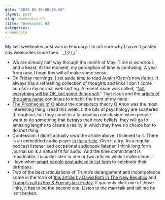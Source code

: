 ```yaml
--- 
date: "2020-05-15 08:05:50"
layout: post
slug: weeknotes-03
title: "Weeknotes 03"
categories:
- weeknote
---
```


My last weeknotes post was in February. I’m not sure why I haven’t posted any weeknotes since then. ¯\_(ツ)_/¯

- We are already half way through the month of May. Time is wondrous and a beast. At the moment, my perception of time is confusing. A year from now, I hope this will all make some sense. 
- On Friday mornings, I set aside time to read [Austin Kleon’s newsletter](https://austinkleon.com/newsletter/). It always has a refreshing collection of thoughts and links I don’t come across in my normal web surfing. A recent issue was called, “[Not everything will be OK, but some things will](https://us1.campaign-archive.com/?u=25a34f10515c4e9393e3da856&id=92e9753408).” That issue and the [article of the same name](https://austinkleon.com/2020/05/06/not-everything-will-be-okay/) continues to inhabit the front of my mind.
- [The Prophecies of Q](https://www.theatlantic.com/magazine/archive/2020/06/qanon-nothing-can-stop-what-is-coming/610567/) about the conspiracy theory Q Anon was the most interesting thing I read this week. Little bits of psychology are scattered throughout, but they come to a fascinating conclusion: when people want to do something that betrays their core beliefs, they will go to amazing lengths to create a reality in which they have no choice but to do *that thing*.  
- Confession: I didn’t actually *read* the article above. I listened to it. There is an embedded audio player [in the article](https://www.theatlantic.com/magazine/archive/2020/06/qanon-nothing-can-stop-what-is-coming/610567/). Give it a try. As a regular podcast listener and occasional audiobook listener, I think long form journalism is a natural fit for audio. And the time commitment is reasonable. I usually listen to one or two articles while I make dinner.
- I love when [smart people post advice in list form](https://kk.org/thetechnium/68-bits-of-unsolicited-advice/) to celebrate their birthdays. 
- Two of the best articulations of Trump’s derangement and incompetence come in the form of [this article by David Roth in The New Republic](https://newrepublic.com/article/157546/donald-trump-coronavirus-press-conference) and [Trump’s call to Fox & Friends last Friday](https://www.youtube.com/watch?v=8Q2h6KctHQ8&feature=youtu.be&t=585). If you only click one of those links, it has to be the second one. Listen to the man talk and tell me he isn’t broken.
